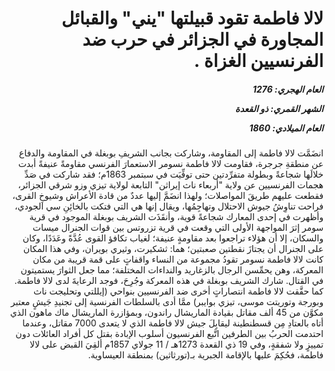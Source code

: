 <h1 dir="rtl">لالا فاطمة تقود قبيلتها "يني" والقبائل المجاورة في الجزائر في حرب ضد الفرنسيين الغزاة .</h1>

<h5 dir="rtl">العام الهجري:  1276

الشهر القمري: ذو القعدة

العام الميلادي: 1860</h5>

<p dir="rtl">انضَمَّت لالا فاطمة إلى المقاومة، وشاركت بجانب الشريفِ بوبغلة في المقاومة والدفاع عن منطقةِ جرجرة، فقاومت لالا فاطمة نسومر الاستعمارَ الفرنسي مقاومةً عنيفةً أبدت خلالَها شجاعةً وبطولة متفرِّدتين حتى توفِّيَت في سبتمبر 1863م؛ فقد شاركت في صَدِّ هجمات الفرنسيين عن ولاية "أربعاء ناث إيراثن" التابعة لولاية تيزي وزو شرقي الجزائر، فقطعت عليهم طريقَ المواصلات؛ ولهذا انضَمَّ إليها عددٌ من قادة الأعراش وشيوخِ القرى، فراحت تناوِشُ جيوش الاحتلال وتهاجِمُها، ويقال إنها هي التي فتكت بالخائِنِ سي الجودي، وأظهرت في إحدى المعارك شجاعةً قوية، وأنقَذَت الشريف بوبغلة الموجود في قرية سومر إثرَ المواجهة الأولى التي وقعت في قرية تزروتس بين قوات الجنرال ميسات والسكان، إلا أن هؤلاء تراجعوا بعد مقاومةٍ عنيفة؛ لغياب تكافؤ القوى عُدَّةً وعَدَدًا، وكان على الجنرال أن يجتازَ نقطتين صعبتين؛ هما: ثشكيرت، وثيري بويران، وفي هذا المكان كانت لالا فاطمة نسومر تقودُ مجموعة من النساء واقفاتٍ على قمة قريبة من مكان المعركة، وهن يحمِّسن الرجال بالزغاريد والنداءات المختلفة؛ مما جعل الثوارَ يستميتون في القتال. شارك الشريف بوبغلة في هذه المعركة وجُرِحَ، فوجد الرعايةَ لدى لالا فاطمة. كما حقَّقت لالا فاطمة انتصاراتٍ أخرى ضد الفرنسيين بنواحي (إيللتي وتحليجت ناث وبورجة وتوريتت موسى، تيزي بوايبر) ممَّا أدى بالسلطات الفرنسية إلى تجنيدِ جَيشٍ معتبر مكوَّن من 45 ألف مقاتل بقيادة الماريشال راندون، وبمؤازرة الماريشال ماك ماهون الذي أتاه بالعتادِ مِن قسطنطينة ليقابِلَ جيش لالا فاطمة الذي لا يتعدى 7000 مقاتل، وعندما احتدمت الحربُ بين الطرفين اتَّبع الفرنسيون أسلوب الإبادة بقتل كل أفراد العائلات دون تمييزٍ ولا شفقةٍ، وفي 19 ذي القعدة 1273هـ / 11 جولاي 1857م ألقِيَ القبض على لالا فاطمة، فحُكِمَ عليها بالإقامة الجبرية بـ(تورثاثين) بمنطقة العيساوية.</p></br>

